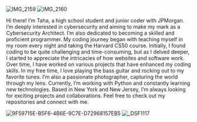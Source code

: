 ![IMG_2159](https://github.com/user-attachments/assets/9f277ffd-756c-4cc7-a00c-48a7dcb5f189) ![IMG_2160](https://github.com/user-attachments/assets/fe889534-3b66-4719-9d5c-6e0804383937)





Hi there! I’m Taha, a high school student and junior coder with JPMorgan. I’m deeply interested in cybersecurity and aiming to make my mark as a Cybersecurity Architect. I’m also dedicated to becoming a skilled and proficient programmer. My coding journey began with teaching myself in my room every night and taking the Harvard CS50 course. Initially, I found coding to be quite challenging and time-consuming, but as I delved deeper, I started to appreciate the intricacies of how websites and software work. Over time, I have worked on various projects that have enhanced my coding skills. In my free time, I love playing the bass guitar and rocking out to my favorite tunes. I’m also a passionate photographer, capturing the world through my lens. Currently, I’m working with Python and constantly learning new technologies. Based in New York and New Jersey, I’m always looking for exciting projects and collaborations. Feel free to check out my repositories and connect with me.

![9F59715E-B5F6-4B6E-9C7E-D72968157EB5](https://github.com/user-attachments/assets/e1f73ab4-e628-47d8-9275-e18d7c61f0ec)
![_DSF1117](https://github.com/user-attachments/assets/0385ac96-49f9-4a1e-bbcd-1626931be199)


<!--
**TDVisuals/TDVisuals** is a ✨ _special_ ✨ repository because its `README.md` (this file) appears on your GitHub profile.

Here are some ideas to get you started:

- 🔭 I’m currently working on ...
- 🌱 I’m currently learning ...
- 👯 I’m looking to collaborate on ...
- 🤔 I’m looking for help with ...
- 💬 Ask me about ...
- 📫 How to reach me: ...
- 😄 Pronouns: ...
- ⚡ Fun fact: ...
-->
